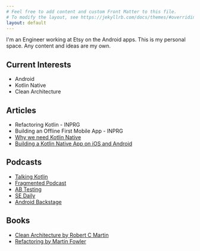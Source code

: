 ```yaml
---
# Feel free to add content and custom Front Matter to this file.
# To modify the layout, see https://jekyllrb.com/docs/themes/#overriding-theme-defaults
layout: default
---
```


I'm an Engineer working at Etsy on the Android apps. This is my personal space. Any content and ideas are my own.

## Current Interests
- Android
- Kotlin Native
- Clean Architecture

## Articles
- Refactoring Kotlin - INPRG
- Building an Offline First Mobile App - INPRG
- [Why we need Kotlin Native](https://medium.com/android-things/why-we-need-kotlin-native-adacc03e988c)
- [Building a Kotlin Native App on iOS and Android](https://medium.com/android-things/building-a-kotlin-native-on-ios-android-6a6db9df5bef)

## Podcasts

- [Talking Kotlin](http://talkingkotlin.com/)
- [Fragmented Podcast](https://fragmentedpodcast.com/)
- [AB Testing](https://www.angryweasel.com/ABTesting/)
- [SE Daily](https://softwareengineeringdaily.com/)
- [Android Backstage](http://androidbackstage.blogspot.com/)

## Books

- [Clean Architecture by Robert C Martin](https://www.amazon.com/Clean-Architecture-Craftsmans-Software-Structure/dp/0134494164)
- [Refactoring by Martin Fowler](https://martinfowler.com/books/refactoring.html)

